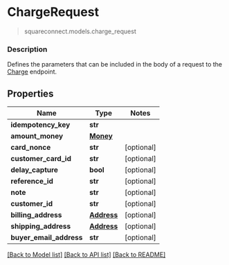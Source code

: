 # ChargeRequest
> squareconnect.models.charge_request

### Description

Defines the parameters that can be included in the body of a request to the [Charge](#endpoint-charge) endpoint.

## Properties
Name | Type | Notes
------------ | ------------- | -------------
**idempotency_key** | **str** | 
**amount_money** | [**Money**](Money.md) | 
**card_nonce** | **str** | [optional] 
**customer_card_id** | **str** | [optional] 
**delay_capture** | **bool** | [optional] 
**reference_id** | **str** | [optional] 
**note** | **str** | [optional] 
**customer_id** | **str** | [optional] 
**billing_address** | [**Address**](Address.md) | [optional] 
**shipping_address** | [**Address**](Address.md) | [optional] 
**buyer_email_address** | **str** | [optional] 

[[Back to Model list]](../README.md#documentation-for-models) [[Back to API list]](../README.md#documentation-for-api-endpoints) [[Back to README]](../README.md)


